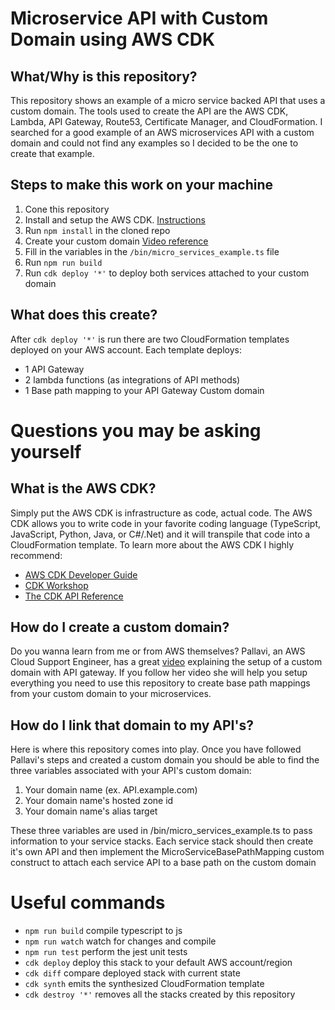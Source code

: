 # Microservice API with Custom Domain using AWS CDK

## What/Why is this repository?
This repository shows an example of a micro service backed API that uses a custom domain. The tools used to create the API are the AWS CDK, Lambda, API Gateway, Route53, Certificate Manager, and CloudFormation. I searched for a good example of an AWS microservices API with a custom domain and could not find any examples so I decided to be the one to create that example.

## Steps to make this work on your machine
1. Cone this repository
2. Install and setup the AWS CDK. [Instructions](https://docs.aws.amazon.com/cdk/latest/guide/getting_started.html)
3. Run `npm install` in the cloned repo
4. Create your custom domain [Video reference](https://www.youtube.com/watch?v=gd-Qa-HQHMs)
5. Fill in the variables in the `/bin/micro_services_example.ts` file
6. Run `npm run build`
7. Run `cdk deploy '*'` to deploy both services attached to your custom domain

## What does this create?
After `cdk deploy '*'` is run there are two CloudFormation templates deployed on your AWS account. Each template deploys:
* 1 API Gateway
* 2 lambda functions (as integrations of API methods)
* 1 Base path mapping to your API Gateway Custom domain 

# Questions you may be asking yourself
## What is the AWS CDK?
Simply put the AWS CDK is infrastructure as code, actual code. The AWS CDK allows you to write code in your favorite coding language (TypeScript, JavaScript, Python, Java, or C#/.Net) and it will transpile that code into a CloudFormation template. To learn more about the AWS CDK I highly recommend:
 * [AWS CDK Developer Guide](https://docs.aws.amazon.com/cdk/latest/guide/home.html)
 * [CDK Workshop](https://cdkworkshop.com/)
 * [The CDK API Reference](https://docs.aws.amazon.com/cdk/API/latest/docs/aws-construct-library.html)

## How do I create a custom domain?
Do you wanna learn from me or from AWS themselves? Pallavi, an AWS Cloud Support Engineer, has a great [video](https://www.youtube.com/watch?v=gd-Qa-HQHMs) explaining the setup of a custom domain with API gateway. If you follow her video she will help you setup everything you need to use this repository to create base path mappings from your custom domain to your microservices.

## How do I link that domain to my API's?
Here is where this repository comes into play. Once you have followed Pallavi's steps and   created a custom domain you should be able to find the three variables associated with your API's custom domain:
1. Your domain name (ex. API.example.com)
2. Your domain name's hosted zone id
3. Your domain name's alias target

These three variables are used in /bin/micro_services_example.ts to pass information to your service stacks. Each service stack should then create it's own API and then implement the MicroServiceBasePathMapping custom construct to attach each service API to a base path on the custom domain

# Useful commands

 * `npm run build`   compile typescript to js
 * `npm run watch`   watch for changes and compile
 * `npm run test`    perform the jest unit tests
 * `cdk deploy`      deploy this stack to your default AWS account/region
 * `cdk diff`        compare deployed stack with current state
 * `cdk synth`       emits the synthesized CloudFormation template
 * `cdk destroy '*'` removes all the stacks created by this repository
